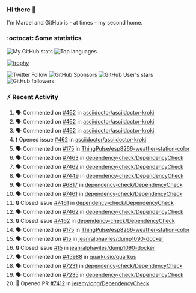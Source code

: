 ### Hi there 👋

I'm Marcel and GitHub is - at times - my second home.

<!--
**marcelstoer/marcelstoer** is a ✨ _special_ ✨ repository because its `README.md` (this file) appears on your GitHub profile.

Here are some ideas to get you started:

- 🔭 I’m currently working on ...
- 🌱 I’m currently learning ...
- 👯 I’m looking to collaborate on ...
- 🤔 I’m looking for help with ...
- 💬 Ask me about ...
- 📫 How to reach me: ...
- 😄 Pronouns: ...
- ⚡ Fun fact: ...
-->

### :octocat: Some statistics

<!-- https://github.com/anuraghazra/github-readme-stats -->

![My GitHub stats](https://github-readme-stats.vercel.app/api?username=marcelstoer&count_private=true&show_icons=true&hide_title=true)
![Top languages](https://github-readme-stats.vercel.app/api/top-langs/?username=marcelstoer&layout=compact&count_private=true&show_icons=true&hide_title=true&langs_count=10)

[![trophy](https://github-profile-trophy.vercel.app/?username=marcelstoer)](https://github.com/marcelstoer)

![Twitter Follow](https://img.shields.io/twitter/follow/frightanic?style=social)
![GitHub Sponsors](https://img.shields.io/github/sponsors/marcelstoer?style=social)
![GitHub User's stars](https://img.shields.io/github/stars/marcelstoer?style=social)
![GitHub followers](https://img.shields.io/github/followers/marcelstoer?style=social)

### :zap: Recent Activity

<!--START_SECTION:activity-->
1. 🗣 Commented on [#462](https://github.com/asciidoctor/asciidoctor-kroki/issues/462#issuecomment-2682284950) in [asciidoctor/asciidoctor-kroki](https://github.com/asciidoctor/asciidoctor-kroki)
2. 🗣 Commented on [#462](https://github.com/asciidoctor/asciidoctor-kroki/issues/462#issuecomment-2682178070) in [asciidoctor/asciidoctor-kroki](https://github.com/asciidoctor/asciidoctor-kroki)
3. 🗣 Commented on [#462](https://github.com/asciidoctor/asciidoctor-kroki/issues/462#issuecomment-2682120357) in [asciidoctor/asciidoctor-kroki](https://github.com/asciidoctor/asciidoctor-kroki)
4. ❗ Opened issue [#462](https://github.com/asciidoctor/asciidoctor-kroki/issues/462) in [asciidoctor/asciidoctor-kroki](https://github.com/asciidoctor/asciidoctor-kroki)
5. 🗣 Commented on [#175](https://github.com/ThingPulse/esp8266-weather-station-color/issues/175#issuecomment-2680800009) in [ThingPulse/esp8266-weather-station-color](https://github.com/ThingPulse/esp8266-weather-station-color)
6. 🗣 Commented on [#7463](https://github.com/dependency-check/DependencyCheck/issues/7463#issuecomment-2678751041) in [dependency-check/DependencyCheck](https://github.com/dependency-check/DependencyCheck)
7. 🗣 Commented on [#7462](https://github.com/dependency-check/DependencyCheck/issues/7462#issuecomment-2678342129) in [dependency-check/DependencyCheck](https://github.com/dependency-check/DependencyCheck)
8. 🗣 Commented on [#7449](https://github.com/dependency-check/DependencyCheck/issues/7449#issuecomment-2678245032) in [dependency-check/DependencyCheck](https://github.com/dependency-check/DependencyCheck)
9. 🗣 Commented on [#6817](https://github.com/dependency-check/DependencyCheck/issues/6817#issuecomment-2677993851) in [dependency-check/DependencyCheck](https://github.com/dependency-check/DependencyCheck)
10. 🗣 Commented on [#7461](https://github.com/dependency-check/DependencyCheck/issues/7461#issuecomment-2677982508) in [dependency-check/DependencyCheck](https://github.com/dependency-check/DependencyCheck)
11. 🔒 Closed issue [#7461](https://github.com/dependency-check/DependencyCheck/issues/7461) in [dependency-check/DependencyCheck](https://github.com/dependency-check/DependencyCheck)
12. 🗣 Commented on [#7462](https://github.com/dependency-check/DependencyCheck/issues/7462#issuecomment-2677982031) in [dependency-check/DependencyCheck](https://github.com/dependency-check/DependencyCheck)
13. 🔒 Closed issue [#7462](https://github.com/dependency-check/DependencyCheck/issues/7462) in [dependency-check/DependencyCheck](https://github.com/dependency-check/DependencyCheck)
14. 🗣 Commented on [#175](https://github.com/ThingPulse/esp8266-weather-station-color/issues/175#issuecomment-2677579439) in [ThingPulse/esp8266-weather-station-color](https://github.com/ThingPulse/esp8266-weather-station-color)
15. 🗣 Commented on [#15](https://github.com/jeanralphaviles/dump1090-docker/issues/15#issuecomment-2676961265) in [jeanralphaviles/dump1090-docker](https://github.com/jeanralphaviles/dump1090-docker)
16. 🔒 Closed issue [#15](https://github.com/jeanralphaviles/dump1090-docker/issues/15) in [jeanralphaviles/dump1090-docker](https://github.com/jeanralphaviles/dump1090-docker)
17. 🗣 Commented on [#45988](https://github.com/quarkusio/quarkus/pull/45988#issuecomment-2668311946) in [quarkusio/quarkus](https://github.com/quarkusio/quarkus)
18. 🗣 Commented on [#7231](https://github.com/dependency-check/DependencyCheck/issues/7231#issuecomment-2663419084) in [dependency-check/DependencyCheck](https://github.com/dependency-check/DependencyCheck)
19. 🗣 Commented on [#7235](https://github.com/dependency-check/DependencyCheck/issues/7235#issuecomment-2663272437) in [dependency-check/DependencyCheck](https://github.com/dependency-check/DependencyCheck)
20. 💪 Opened PR [#7412](https://github.com/jeremylong/DependencyCheck/pull/7412) in [jeremylong/DependencyCheck](https://github.com/jeremylong/DependencyCheck)
<!--END_SECTION:activity-->

